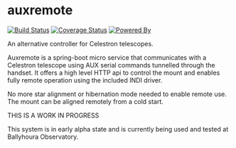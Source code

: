 # auxremote

[![Build Status](https://travis-ci.org/dokeeffe/auxremote.svg?branch=master)](https://travis-ci.org/dokeeffe/auxremote) 
[![Coverage Status](https://codecov.io/github/dokeeffe/auxremote/coverage.svg?precision=1)](https://codecov.io/gh/dokeeffe/auxremote)
[![Powered By](https://img.shields.io/badge/powered%20by-springframework-green.svg)](http://projects.spring.io/spring-boot/)

An alternative controller for Celestron telescopes. 

Auxremote is a spring-boot micro service that communicates with a Celestron telescope using AUX serial commands tunnelled through the handset.
It offers a high level HTTP api to control the mount and enables fully remote operation using the included INDI driver.

No more star alignment or hibernation mode needed to enable remote use. The mount can be aligned remotely from a cold start.

THIS IS A WORK IN PROGRESS

This system is in early alpha state and is currently being used and tested at Ballyhoura Observatory.

